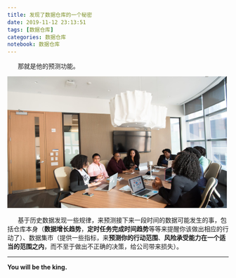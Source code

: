 ```yaml
---
title: 发现了数据仓库的一个秘密
date: 2019-11-12 23:13:51
tags: [数据仓库]
categories: 数据仓库
notebook: 数据仓库
---
```


&nbsp;&nbsp;&nbsp;&nbsp;&nbsp;&nbsp;那就是他的预测功能。

<img src="发现了数据仓库的一个秘密/prediction.jpeg" width="500" height="300"/>

<!-- more -->

&nbsp;&nbsp;&nbsp;&nbsp;&nbsp;&nbsp;基于历史数据发现一些规律，来预测接下来一段时间的数据可能发生的事，包括仓库本身（<b>数据增长趋势</b>，<b>定时任务完成时间趋势</b>等等来提醒你该做出相应的行动了）、数据集市（提供一些指标，来<b>预测你的行动范围</b>、<b>风险承受能力在一个适当的范围之内</b>，而不至于做出不正确的决策，给公司带来损失）。

- - -
<b>You will be the king.</b>
